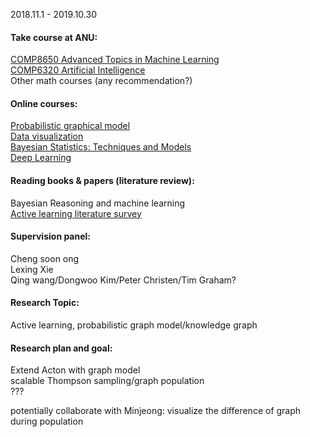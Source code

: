 2018.11.1 - 2019.10.30

#### Take course at ANU:
[COMP8650 Advanced Topics in Machine Learning](https://programsandcourses.anu.edu.au/2019/course/COMP8650)  
[COMP6320 Artificial Intelligence](https://programsandcourses.anu.edu.au/2019/course/COMP6320)  
Other math courses (any recommendation?)  

#### Online courses:
[Probabilistic graphical model](https://www.coursera.org/specializations/probabilistic-graphical-models)  
[Data visualization](https://www.coursera.org/learn/datavisualization)  
[Bayesian Statistics: Techniques and Models](https://www.coursera.org/learn/mcmc-bayesian-statistics)  
[Deep Learning](https://www.coursera.org/specializations/deep-learning)  

#### Reading books & papers (literature review):  
Bayesian Reasoning and machine learning  
[Active learning literature survey](http://burrsettles.com/pub/settles.activelearning.pdf)  

#### Supervision panel:
Cheng soon ong  
Lexing Xie  
Qing wang/Dongwoo Kim/Peter Christen/Tim Graham?  

#### Research Topic:
Active learning, probabilistic graph model/knowledge graph

#### Research plan and goal:
Extend Acton with graph model  
scalable Thompson sampling/graph population  
???  

potentially collaborate with Minjeong: visualize the difference of graph during population 




